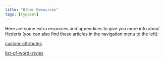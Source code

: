```yaml
---
title: "Other Resources"
tags: [typeset]
---
```

 
<html><body><section data-type="chapter" class="hsecchapter" data-hederis-type="hsecchapter" id="intro-resources" data-pi-attrs="id: intro-resources; data-tags: typeset;" role="doc-chapter" data-tags="typeset" data-author-name=" " data-book-title=" " title="Other Resources"><p class="hblkp" data-hederis-type="hblkp" id="p4RUdnKc9">Here are some extra resources and appendices to give you more info about Hederis (you can also find these articles in the navigation menu to the left): </p><p class="hblkp" data-hederis-type="hblkp" id="pevJPo44r"><a href="{% link _docs/custom-attributes.md %}" class="hspana" data-hederis-type="hspana" id="pXYOM61ki">custom-attributes</a></p><p class="hblkp" data-hederis-type="hblkp" id="pBx8BLUbe"><a href="{% link _docs/list-of-word-styles.md %}" class="hspana" data-hederis-type="hspana" id="p19R3lFS3">list-of-word-styles</a></p></section></body></html>
